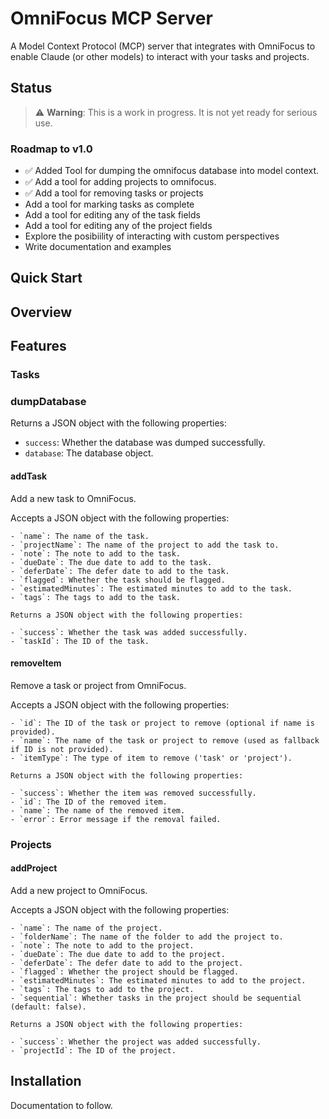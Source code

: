 # OmniFocus MCP Server

A Model Context Protocol (MCP) server that integrates with OmniFocus to enable Claude (or other models) to interact with your tasks and projects. 


## Status
> ⚠️ **Warning**: This is a work in progress. It is not yet ready for serious use.

### Roadmap to v1.0

- ✅ Added Tool for dumping the omnifocus database into model context. 
- ✅ Add a tool for adding projects to omnifocus.
- ✅ Add a tool for removing tasks or projects
- Add a tool for marking tasks as complete
- Add a tool for editing any of the task fields
- Add a tool for editing any of the project fields
- Explore the posibiility of interacting with custom perspectives
- Write documentation and examples


## Quick Start

## Overview

## Features

### Tasks
### dumpDatabase

Returns a JSON object with the following properties:

- `success`: Whether the database was dumped successfully.
- `database`: The database object.

#### addTask

Add a new task to OmniFocus.

Accepts a JSON object with the following properties:
```
- `name`: The name of the task.
- `projectName`: The name of the project to add the task to.
- `note`: The note to add to the task.
- `dueDate`: The due date to add to the task.
- `deferDate`: The defer date to add to the task.
- `flagged`: Whether the task should be flagged.
- `estimatedMinutes`: The estimated minutes to add to the task.
- `tags`: The tags to add to the task.

Returns a JSON object with the following properties:

- `success`: Whether the task was added successfully.
- `taskId`: The ID of the task.
```

#### removeItem

Remove a task or project from OmniFocus.

Accepts a JSON object with the following properties:
```
- `id`: The ID of the task or project to remove (optional if name is provided).
- `name`: The name of the task or project to remove (used as fallback if ID is not provided).
- `itemType`: The type of item to remove ('task' or 'project').

Returns a JSON object with the following properties:

- `success`: Whether the item was removed successfully.
- `id`: The ID of the removed item.
- `name`: The name of the removed item.
- `error`: Error message if the removal failed.
```

### Projects

#### addProject

Add a new project to OmniFocus.

Accepts a JSON object with the following properties:
```
- `name`: The name of the project.
- `folderName`: The name of the folder to add the project to.
- `note`: The note to add to the project.
- `dueDate`: The due date to add to the project.
- `deferDate`: The defer date to add to the project.
- `flagged`: Whether the project should be flagged.
- `estimatedMinutes`: The estimated minutes to add to the project.
- `tags`: The tags to add to the project.
- `sequential`: Whether tasks in the project should be sequential (default: false).

Returns a JSON object with the following properties:

- `success`: Whether the project was added successfully.
- `projectId`: The ID of the project.
```

## Installation

Documentation to follow.

